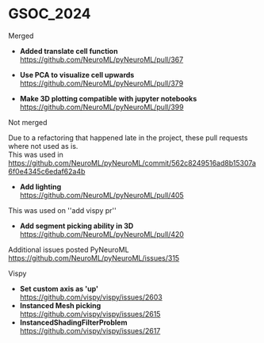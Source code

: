 # GSOC_2024

Merged
* **Added translate cell function** <br/>
https://github.com/NeuroML/pyNeuroML/pull/367 <br/>

* **Use PCA to visualize cell upwards** <br/>
https://github.com/NeuroML/pyNeuroML/pull/379 <br/>

* **Make 3D plotting compatible with jupyter notebooks** <br/>
https://github.com/NeuroML/pyNeuroML/pull/399 <br/>

Not merged <br/>

Due to a refactoring that happened late in the project, these pull requests where not used as is. <br/>
This was used in https://github.com/NeuroML/pyNeuroML/commit/562c8249516ad8b15307a6f0e4345c6edaf62a4b  
* **Add lighting** <br/>
https://github.com/NeuroML/pyNeuroML/pull/405 <br/>

This was used on ''add vispy pr'' <br/>
* **Add segment picking ability in 3D** <br/>
https://github.com/NeuroML/pyNeuroML/pull/420 <br/>

Additional issues posted
PyNeuroML
https://github.com/NeuroML/pyNeuroML/issues/315 <br/>

Vispy
* **Set custom axis as 'up'** <br/>
https://github.com/vispy/vispy/issues/2603 <br/>
* **Instanced Mesh picking** <br/>
https://github.com/vispy/vispy/issues/2615 <br/>
* **InstancedShadingFilterProblem** <br/>
https://github.com/vispy/vispy/issues/2617 <br/>
